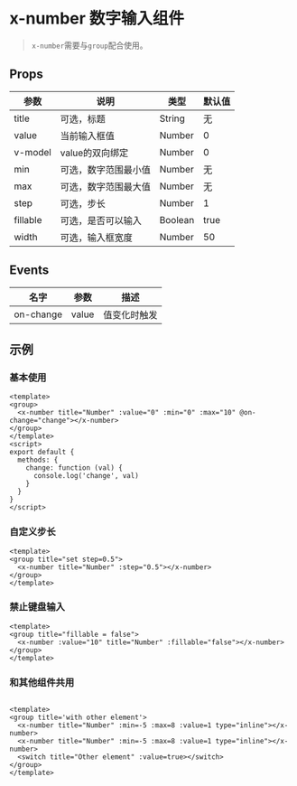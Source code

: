 # x-number 数字输入组件

> `x-number`需要与`group`配合使用。

## Props

| 参数         | 说明                  | 类型        | 默认值 |
| ----------- | ---------------------- | ---------- | ------- |
| title | 可选，标题 | String | 无 |
| value | 当前输入框值 | Number | 0 |
| v-model | value的双向绑定 | Number | 0 |
| min | 可选，数字范围最小值 | Number | 无 |
| max | 可选，数字范围最大值 | Number | 无 |
| step| 可选，步长 | Number | 1 |
| fillable | 可选，是否可以输入 | Boolean | true |
| width | 可选，输入框宽度 | Number | 50 |


## Events


| 名字 | 参数  | 描述 |
|-----|-----|-----|
| on-change | value | 值变化时触发 |


## 示例

### 基本使用

```
<template>
<group>
  <x-number title="Number" :value="0" :min="0" :max="10" @on-change="change"></x-number>
</group>
</template>
<script>
export default {
  methods: {
    change: function (val) {
      console.log('change', val)
    }
  }
}
</script>
```

### 自定义步长

```
<template>
<group title="set step=0.5">
  <x-number title="Number" :step="0.5"></x-number>
</group>
</template>

```

### 禁止键盘输入

``` 
<template>
<group title="fillable = false">
  <x-number :value="10" title="Number" :fillable="false"></x-number>
</group>
</template>

```

### 和其他组件共用

``` vux height=200px components=Switch,Group,XNumber

<template>
<group title='with other element'>
  <x-number title="Number" :min=-5 :max=8 :value=1 type="inline"></x-number>
  <x-number title="Number" :min=-5 :max=8 :value=1 type="inline"></x-number>
  <switch title="Other element" :value=true></switch>
</group>
</template>
```